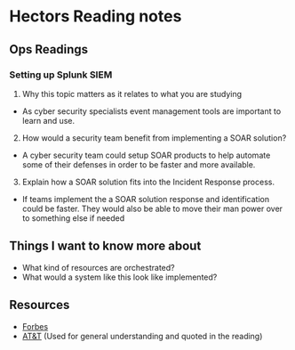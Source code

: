 # Hectors Reading notes


## Ops Readings


###  Setting up Splunk SIEM

1. Why this topic matters as it relates to what you are studying

- As cyber security specialists event management tools are important to learn and use.

2. How would a security team benefit from implementing a SOAR solution?

- A cyber security team could setup SOAR products to help automate some of their defenses in order to be faster and more available.

3. Explain how a SOAR solution fits into the Incident Response process.

- If teams implement the a SOAR solution response and identification could be faster. They would also be able to move their man power over to something else if needed

## Things I want to know more about

- What kind of resources are orchestrated?
- What would a system like this look like implemented?

## Resources

- [Forbes](https://www.forbes.com/sites/forbestechcouncil/2019/08/20/is-cybersecurity-automation-the-future/?sh=17ceac09589c)
- [AT&T](https://cybersecurity.att.com/blogs/security-essentials/automated-incident-response-in-action-7-killer-use-cases)
(Used for general understanding and quoted in the reading)
